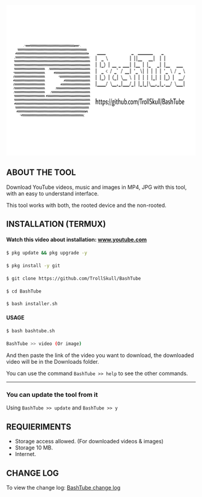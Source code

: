 <p align="center">
<img src="/resources/bashtube.jpg" width="800" height="400"/>

## ABOUT THE TOOL


Download YouTube videos, music and images in MP4, JPG with this tool, with an easy to understand interface.

This tool works with both, the rooted device and the non-rooted.

## INSTALLATION (TERMUX)

#### Watch this video about installation: <a href="https://youtu.be/LOeR8uS1Loc">www.youtube.com</a>
```bash
$ pkg update && pkg upgrade -y

$ pkg install -y git 

$ git clone https://github.com/TrollSkull/BashTube 

$ cd BashTube 

$ bash installer.sh 
```
#### USAGE
```bash
$ bash bashtube.sh

BashTube >> video (Or image)
```
And then paste the link of the video you want to download, the downloaded video will be in the Downloads folder.

You can use the command `BashTube >> help` to see the other commands.

------------------------------------------------------------------------

### You can update the tool from it

Using `BashTube >> update` and `BashTube >> y`

## REQUIERIMENTS
- Storage access allowed. (For downloaded videos & images)
- Storage 10 MB.
- Internet.

## CHANGE LOG
To view the change log: <a href="https://github.com/TrollSkull/BashTube/blob/main/resources/README.changelog.md"> BashTube change log </a>
